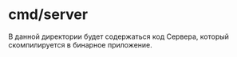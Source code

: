# cmd/server

В данной директории будет содержаться код Сервера, который скомпилируется в бинарное приложение.

